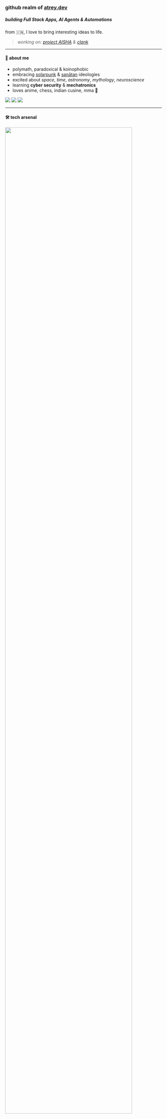 ### github realm of <a href="https://atrey.dev/">atrey.dev</a>

##### building Full Stack Apps, AI Agents & Automations

from 🇮🇳, I love to bring interesting ideas to life.

> _working on: [project AISHA](https://github.com/AnshumanAtrey/Project-AISHA) & [clank](https://github.com/AnshumanAtrey/clank)_

<hr>

#### 🐧 about me

- polymath, paradoxical & koinophobic
- embracing [solarpunk](https://en.wikipedia.org/wiki/Solarpunk) & [sanātan](https://en.wikipedia.org/wiki/San%C4%81tana_Dharma) ideologies
- excited about _space_, _time_, _astronomy_, _mythology_, _neuroscience_
- learning **cyber security** & **mechatronics**
- loves anime, chess, indian cusine, mma 🥂
<p align="left">
  <a href="https://leetcode.com/u/anshumanatrey/" target="_blank"><img src="https://img.shields.io/badge/LeetCode-%23000000.svg?style=for-the-badge&logo=leetcode&logoColor=white"/></a>
  <a href="https://open.spotify.com/user/31nta2ggatvhtewkqff7k2fkoqgq?si=365ac6ca22904bf9" target="_blank"><img src="https://img.shields.io/badge/Spotify-%23000000.svg?style=for-the-badge&logo=spotify&logoColor=#23d660&backgroundColor=white"/></a>
  <a href="https://www.chess.com/member/anshumanatrey" target="_blank"><img src="https://img.shields.io/badge/Chess.com-%23000000.svg?style=for-the-badge&logo=chess.com&logoColor=%2381b64c"/></a>
</p>

<hr>

#### 🛠️ tech arsenal

<p align="left">
  <img src="https://skillicons.dev/icons?i=webflow,wordpress,figma,html,css,tailwind,js,ts,nodejs,express,react,vite,vercel,postman,github,git,mysql,mongodb,vscode,bash,linux,kali,python,java,cpp,arduino&perline=13" style="width:90%;"/>
</p>
